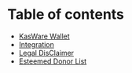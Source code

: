 # Table of contents

* [KasWare Wallet](README.md)
* [Integration](Integration.md)
* [Legal DisClaimer](legal-disclaimer.md)
* [Esteemed Donor List](EsteemedDonorList.md)
